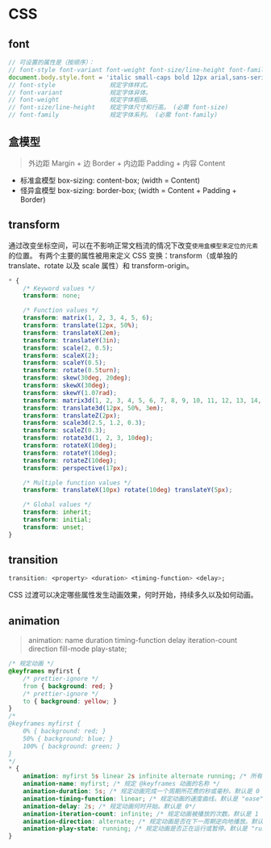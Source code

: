 <!--
<script lang="ts" setup>
    import StickyDemo1 from '../.vitepress/components/sticky/demo-1.vue'
</script>
-->

# CSS

## font

```js
// 可设置的属性是（按顺序）：
// font-style font-variant font-weight font-size/line-height font-family
document.body.style.font = 'italic small-caps bold 12px arial,sans-serif';
// font-style	            规定字体样式。
// font-variant	            规定字体异体。
// font-weight	            规定字体粗细。
// font-size/line-height	规定字体尺寸和行高。 (必需 font-size)
// font-family	            规定字体系列。 (必需 font-family)
```

## 盒模型

> 外边距 Margin + 边 Border + 内边距 Padding + 内容 Content

-   标准盒模型 box-sizing: content-box; (width = Content)
-   怪异盒模型 box-sizing: border-box; (width = Content + Padding + Border)

## transform

通过改变坐标空间，可以在不影响正常文档流的情况下改变`使用盒模型来定位的元素`的位置。
有两个主要的属性被用来定义 CSS 变换：transform（或单独的 translate、rotate 以及 scale 属性）和 transform-origin。

```css
* {
	/* Keyword values */
	transform: none;

	/* Function values */
	transform: matrix(1, 2, 3, 4, 5, 6);
	transform: translate(12px, 50%);
	transform: translateX(2em);
	transform: translateY(3in);
	transform: scale(2, 0.5);
	transform: scaleX(2);
	transform: scaleY(0.5);
	transform: rotate(0.5turn);
	transform: skew(30deg, 20deg);
	transform: skewX(30deg);
	transform: skewY(1.07rad);
	transform: matrix3d(1, 2, 3, 4, 5, 6, 7, 8, 9, 10, 11, 12, 13, 14, 15, 16);
	transform: translate3d(12px, 50%, 3em);
	transform: translateZ(2px);
	transform: scale3d(2.5, 1.2, 0.3);
	transform: scaleZ(0.3);
	transform: rotate3d(1, 2, 3, 10deg);
	transform: rotateX(10deg);
	transform: rotateY(10deg);
	transform: rotateZ(10deg);
	transform: perspective(17px);

	/* Multiple function values */
	transform: translateX(10px) rotate(10deg) translateY(5px);

	/* Global values */
	transform: inherit;
	transform: initial;
	transform: unset;
}
```

## transition

```css
transition: <property> <duration> <timing-function> <delay>;
```

CSS 过渡可以决定哪些属性发生动画效果，何时开始，持续多久以及如何动画。

## animation

> animation: name duration timing-function delay iteration-count direction fill-mode play-state;

```css
/* 规定动画 */
@keyframes myfirst {
	/* prettier-ignore */
	from { background: red; }
	/* prettier-ignore */
	to { background: yellow; }
}
/* 
@keyframes myfirst {
    0% { background: red; }
    50% { background: blue; }
    100% { background: green; }
}
*/
* {
	animation: myfirst 5s linear 2s infinite alternate running; /* 所有动画属性的简写属性 */
	animation-name: myfirst; /* 规定 @keyframes 动画的名称 */
	animation-duration: 5s; /* 规定动画完成一个周期所花费的秒或毫秒。默认是 0 */
	animation-timing-function: linear; /* 规定动画的速度曲线。默认是 "ease" */
	animation-delay: 2s; /* 规定动画何时开始。默认是 0*/
	animation-iteration-count: infinite; /* 规定动画被播放的次数。默认是 1 */
	animation-direction: alternate; /* 规定动画是否在下一周期逆向地播放。默认是 "normal" */
	animation-play-state: running; /* 规定动画是否正在运行或暂停。默认是 "running" */
}
```
